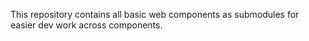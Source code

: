 This repository contains all basic web components as submodules for easier dev
work across components. 
